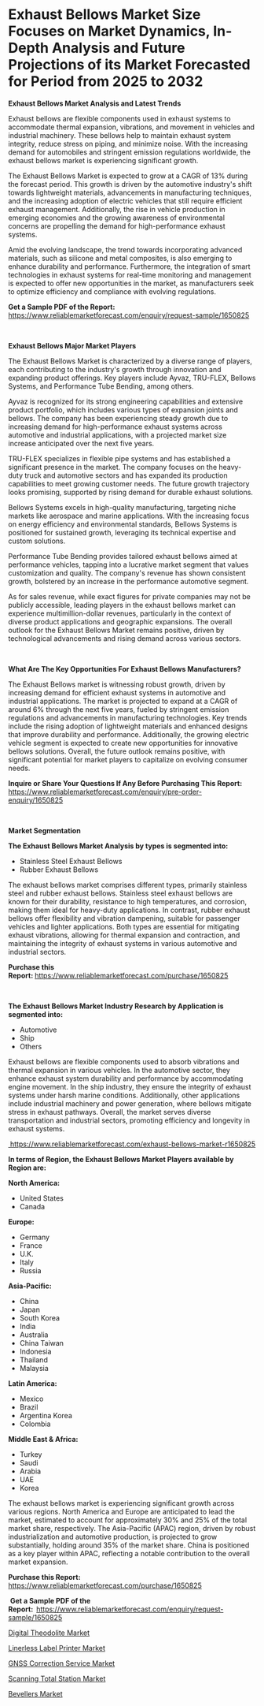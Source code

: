 <p><h1>Exhaust Bellows Market Size Focuses on Market Dynamics, In-Depth Analysis and Future Projections of its Market Forecasted for Period from 2025 to 2032</h1></p><p><strong>Exhaust Bellows Market Analysis and Latest Trends</strong></p>
<p><p>Exhaust bellows are flexible components used in exhaust systems to accommodate thermal expansion, vibrations, and movement in vehicles and industrial machinery. These bellows help to maintain exhaust system integrity, reduce stress on piping, and minimize noise. With the increasing demand for automobiles and stringent emission regulations worldwide, the exhaust bellows market is experiencing significant growth.</p><p>The Exhaust Bellows Market is expected to grow at a CAGR of 13% during the forecast period. This growth is driven by the automotive industry's shift towards lightweight materials, advancements in manufacturing techniques, and the increasing adoption of electric vehicles that still require efficient exhaust management. Additionally, the rise in vehicle production in emerging economies and the growing awareness of environmental concerns are propelling the demand for high-performance exhaust systems.</p><p>Amid the evolving landscape, the trend towards incorporating advanced materials, such as silicone and metal composites, is also emerging to enhance durability and performance. Furthermore, the integration of smart technologies in exhaust systems for real-time monitoring and management is expected to offer new opportunities in the market, as manufacturers seek to optimize efficiency and compliance with evolving regulations.</p></p>
<p><strong>Get a Sample PDF of the Report:&nbsp;</strong> <a href="https://www.reliablemarketforecast.com/enquiry/request-sample/1650825?utm_campaign=1832&utm_medium=2&utm_source=Github&utm_content=ia&utm_term=08042025&utm_id=exhaust-bellows">https://www.reliablemarketforecast.com/enquiry/request-sample/1650825</a></p>
<p>&nbsp;</p>
<p><strong>Exhaust Bellows Major Market Players</strong></p>
<p><p>The Exhaust Bellows Market is characterized by a diverse range of players, each contributing to the industry's growth through innovation and expanding product offerings. Key players include Ayvaz, TRU-FLEX, Bellows Systems, and Performance Tube Bending, among others.</p><p>Ayvaz is recognized for its strong engineering capabilities and extensive product portfolio, which includes various types of expansion joints and bellows. The company has been experiencing steady growth due to increasing demand for high-performance exhaust systems across automotive and industrial applications, with a projected market size increase anticipated over the next five years.</p><p>TRU-FLEX specializes in flexible pipe systems and has established a significant presence in the market. The company focuses on the heavy-duty truck and automotive sectors and has expanded its production capabilities to meet growing customer needs. The future growth trajectory looks promising, supported by rising demand for durable exhaust solutions.</p><p>Bellows Systems excels in high-quality manufacturing, targeting niche markets like aerospace and marine applications. With the increasing focus on energy efficiency and environmental standards, Bellows Systems is positioned for sustained growth, leveraging its technical expertise and custom solutions.</p><p>Performance Tube Bending provides tailored exhaust bellows aimed at performance vehicles, tapping into a lucrative market segment that values customization and quality. The company's revenue has shown consistent growth, bolstered by an increase in the performance automotive segment.</p><p>As for sales revenue, while exact figures for private companies may not be publicly accessible, leading players in the exhaust bellows market can experience multimillion-dollar revenues, particularly in the context of diverse product applications and geographic expansions. The overall outlook for the Exhaust Bellows Market remains positive, driven by technological advancements and rising demand across various sectors.</p></p>
<p>&nbsp;</p>
<p><strong>What Are The Key Opportunities For Exhaust Bellows Manufacturers?</strong></p>
<p><p>The Exhaust Bellows market is witnessing robust growth, driven by increasing demand for efficient exhaust systems in automotive and industrial applications. The market is projected to expand at a CAGR of around 6% through the next five years, fueled by stringent emission regulations and advancements in manufacturing technologies. Key trends include the rising adoption of lightweight materials and enhanced designs that improve durability and performance. Additionally, the growing electric vehicle segment is expected to create new opportunities for innovative bellows solutions. Overall, the future outlook remains positive, with significant potential for market players to capitalize on evolving consumer needs.</p></p>
<p><strong>Inquire or Share Your Questions If Any Before Purchasing This Report:</strong> <a href="https://www.reliablemarketforecast.com/enquiry/pre-order-enquiry/1650825?utm_campaign=1832&utm_medium=2&utm_source=Github&utm_content=ia&utm_term=08042025&utm_id=exhaust-bellows">https://www.reliablemarketforecast.com/enquiry/pre-order-enquiry/1650825</a></p>
<p>&nbsp;</p>
<p><strong>Market Segmentation</strong></p>
<p><strong>The Exhaust Bellows Market Analysis by types is segmented into:</strong></p>
<p><ul><li>Stainless Steel Exhaust Bellows</li><li>Rubber Exhaust Bellows</li></ul></p>
<p><p>The exhaust bellows market comprises different types, primarily stainless steel and rubber exhaust bellows. Stainless steel exhaust bellows are known for their durability, resistance to high temperatures, and corrosion, making them ideal for heavy-duty applications. In contrast, rubber exhaust bellows offer flexibility and vibration dampening, suitable for passenger vehicles and lighter applications. Both types are essential for mitigating exhaust vibrations, allowing for thermal expansion and contraction, and maintaining the integrity of exhaust systems in various automotive and industrial sectors.</p></p>
<p><strong>Purchase this Report:&nbsp;</strong><a href="https://www.reliablemarketforecast.com/purchase/1650825?utm_campaign=1832&utm_medium=2&utm_source=Github&utm_content=ia&utm_term=08042025&utm_id=exhaust-bellows">https://www.reliablemarketforecast.com/purchase/1650825</a></p>
<p>&nbsp;</p>
<p><strong>The Exhaust Bellows Market Industry Research by Application is segmented into:</strong></p>
<p><ul><li>Automotive</li><li>Ship</li><li>Others</li></ul></p>
<p><p>Exhaust bellows are flexible components used to absorb vibrations and thermal expansion in various vehicles. In the automotive sector, they enhance exhaust system durability and performance by accommodating engine movement. In the ship industry, they ensure the integrity of exhaust systems under harsh marine conditions. Additionally, other applications include industrial machinery and power generation, where bellows mitigate stress in exhaust pathways. Overall, the market serves diverse transportation and industrial sectors, promoting efficiency and longevity in exhaust systems.</p></p>
<p><a href="https://www.reliablemarketforecast.com/exhaust-bellows-market-r1650825?utm_campaign=1832&utm_medium=2&utm_source=Github&utm_content=ia&utm_term=08042025&utm_id=exhaust-bellows">&nbsp;https://www.reliablemarketforecast.com/exhaust-bellows-market-r1650825</a></p>
<p><strong>In terms of Region, the Exhaust Bellows Market Players available by Region are:</strong></p>
<p>
    <p> <strong> North America: </strong>
        <ul>
            <li>United States</li>
            <li>Canada</li>
        </ul>
        </p> 
    <p> <strong> Europe: </strong>
        <ul>
            <li>Germany</li>
            <li>France</li>
            <li>U.K.</li>
            <li>Italy</li>
            <li>Russia</li>
        </ul>
        </p> 
    <p> <strong> Asia-Pacific: </strong>
        <ul>
            <li>China</li>
            <li>Japan</li>
            <li>South Korea</li>
            <li>India</li>
            <li>Australia</li>
            <li>China Taiwan</li>
            <li>Indonesia</li>
            <li>Thailand</li>
            <li>Malaysia</li>
        </ul>
        </p> 
    <p> <strong> Latin America: </strong>
        <ul>
            <li>Mexico</li>
            <li>Brazil</li>
            <li>Argentina Korea</li>
            <li>Colombia</li>
        </ul>
        </p> 
    <p> <strong> Middle East & Africa: </strong>
        <ul>
            <li>Turkey</li>
            <li>Saudi</li>
            <li>Arabia</li>
            <li>UAE</li>
            <li>Korea</li>
        </ul>
    </p>
    </p>
<p><p>The exhaust bellows market is experiencing significant growth across various regions. North America and Europe are anticipated to lead the market, estimated to account for approximately 30% and 25% of the total market share, respectively. The Asia-Pacific (APAC) region, driven by robust industrialization and automotive production, is projected to grow substantially, holding around 35% of the market share. China is positioned as a key player within APAC, reflecting a notable contribution to the overall market expansion.</p></p>
<p><strong>Purchase this Report: </strong><a href="https://www.reliablemarketforecast.com/purchase/1650825?utm_campaign=1832&utm_medium=2&utm_source=Github&utm_content=ia&utm_term=08042025&utm_id=exhaust-bellows">https://www.reliablemarketforecast.com/purchase/1650825</a></p>
<p>&nbsp;<strong>Get a Sample PDF of the Report:&nbsp;&nbsp;</strong><a href="https://www.reliablemarketforecast.com/enquiry/request-sample/1650825?utm_campaign=1832&utm_medium=2&utm_source=Github&utm_content=ia&utm_term=08042025&utm_id=exhaust-bellows">https://www.reliablemarketforecast.com/enquiry/request-sample/1650825</a></p>
<p><strong></strong></p>
<p><p><a href="https://github.com/muskoaizahfi/Market-Research-Report-List-1/blob/main/digital-theodolite-market.md?utm_campaign=1832&utm_medium=2&utm_source=Github&utm_content=ia&utm_term=08042025&utm_id=exhaust-bellows">Digital Theodolite Market</a></p><p><a href="https://github.com/thapabylers2/Market-Research-Report-List-1/blob/main/linerless-label-printer-market.md?utm_campaign=1832&utm_medium=2&utm_source=Github&utm_content=ia&utm_term=08042025&utm_id=exhaust-bellows">Linerless Label Printer Market</a></p><p><a href="https://github.com/motosyuliq/Market-Research-Report-List-1/blob/main/gnss-correction-service-market.md?utm_campaign=1832&utm_medium=2&utm_source=Github&utm_content=ia&utm_term=08042025&utm_id=exhaust-bellows">GNSS Correction Service Market</a></p><p><a href="https://github.com/lotoahshaiek/Market-Research-Report-List-1/blob/main/scanning-total-station-market.md?utm_campaign=1832&utm_medium=2&utm_source=Github&utm_content=ia&utm_term=08042025&utm_id=exhaust-bellows">Scanning Total Station Market</a></p><p><a href="https://github.com/ryantindyaiz/Market-Research-Report-List-1/blob/main/bevellers-market.md?utm_campaign=1832&utm_medium=2&utm_source=Github&utm_content=ia&utm_term=08042025&utm_id=exhaust-bellows">Bevellers Market</a></p></p>